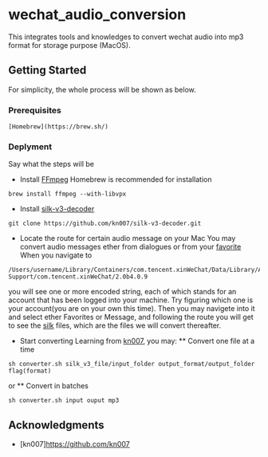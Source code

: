 # wechat_audio_conversion

This integrates tools and knowledges to convert wechat audio into mp3 format for storage purpose (MacOS).


## Getting Started

For simplicity, the whole process will be shown as below.

### Prerequisites

```
[Homebrew](https://brew.sh/)
```

### Deplyment

Say what the steps will be


* Install [FFmpeg](https://www.ffmpeg.org/)
Homebrew is recommended for installation
```
brew install ffmpeg --with-libvpx
```
* Install [silk-v3-decoder](https://github.com/kn007/silk-v3-decoder)
```
git clone https://github.com/kn007/silk-v3-decoder.git
```
* Locate the route for certain audio message on your Mac
You may convert audio messages ether from dialogues or from your [favorite](https://chinachannel.co/wechat-favorites-free-1g-of-cloud-storage-wechat-essential-tips/)
When you navigate to 
```
/Users/username/Library/Containers/com.tencent.xinWeChat/Data/Library/Application Support/com.tencent.xinWeChat/2.0b4.0.9
```
you will see one or more encoded string, each of which stands for an account that has been logged into your machine. Try figuring which one is your account(you are on your own this time).
Then you may navigete into it and select ether Favorites or Message, and following the route you will get to see the [silk](https://en.wikipedia.org/wiki/SILK) files, which are the files we will convert thereafter.

* Start converting
Learning from [kn007](https://github.com/kn007), you may:
** Convert one file at a time
```
sh converter.sh silk_v3_file/input_folder output_format/output_folder flag(format)
```
or
** Convert in batches
```
sh converter.sh input ouput mp3
```

## Acknowledgments

* [kn007]https://github.com/kn007

